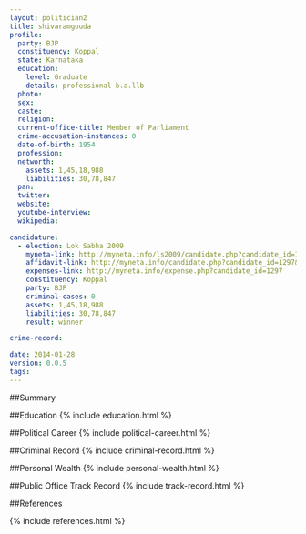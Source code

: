 ```yaml
---
layout: politician2
title: shivaramgouda
profile: 
  party: BJP
  constituency: Koppal
  state: Karnataka
  education: 
    level: Graduate
    details: professional b.a.llb
  photo: 
  sex: 
  caste: 
  religion: 
  current-office-title: Member of Parliament
  crime-accusation-instances: 0
  date-of-birth: 1954
  profession: 
  networth: 
    assets: 1,45,18,988
    liabilities: 30,78,847
  pan: 
  twitter: 
  website: 
  youtube-interview: 
  wikipedia: 

candidature: 
  - election: Lok Sabha 2009
    myneta-link: http://myneta.info/ls2009/candidate.php?candidate_id=1297
    affidavit-link: http://myneta.info/candidate.php?candidate_id=1297&scan=original
    expenses-link: http://myneta.info/expense.php?candidate_id=1297
    constituency: Koppal 
    party: BJP
    criminal-cases: 0
    assets: 1,45,18,988
    liabilities: 30,78,847
    result: winner 

crime-record: 

date: 2014-01-28
version: 0.0.5
tags: 
---
```

##Summary


##Education
{% include education.html %}


##Political Career
{% include political-career.html %}


##Criminal Record
{% include criminal-record.html %}


##Personal Wealth
{% include personal-wealth.html %}


##Public Office Track Record
{% include track-record.html %}


##References


{% include references.html %}